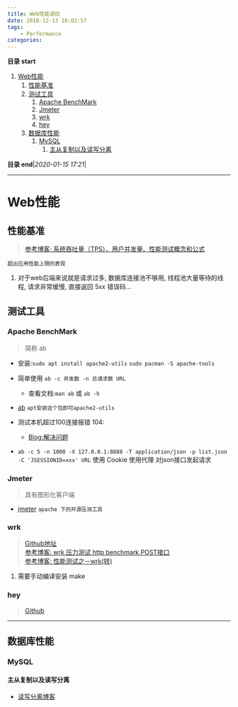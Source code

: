 ```yaml
---
title: Web性能调优
date: 2018-12-13 16:02:57
tags: 
    - Performance
categories: 
---
```


**目录 start**
 
1. [Web性能](#web性能)
    1. [性能基准](#性能基准)
    1. [测试工具](#测试工具)
        1. [Apache BenchMark](#apache-benchmark)
        1. [Jmeter](#jmeter)
        1. [wrk](#wrk)
        1. [hey](#hey)
    1. [数据库性能](#数据库性能)
        1. [MySQL](#mysql)
            1. [主从复制以及读写分离](#主从复制以及读写分离)

**目录 end**|_2020-01-15 17:21_|
****************************************
# Web性能

## 性能基准
> [参考博客: 系统吞吐量（TPS）、用户并发量、性能测试概念和公式](http://www.cnblogs.com/freeton/archive/2013/05/31/3109815.html)

`超出应用性能上限的表现`
1. 对于web后端来说就是请求过多, 数据库连接池不够用, 线程池大量等待的线程, 请求非常缓慢, 直接返回 5xx 错误码...

## 测试工具

### Apache BenchMark
> 简称 ab

- 安装:`sudo apt install apache2-utils` `sudo pacman -S apache-tools`
- 简单使用 `ab -c 并发数 -n 总请求数 URL`
    - 查看文档:`man ab` 或 `ab -h`
- [ab](https://httpd.apache.org/docs/2.4/programs/ab.html) `apt安装这个包即可apache2-utils` 

- 测试本机超过100连接报错 104: 
    - [Blog:解决问题](http://www.cnblogs.com/archoncap/p/5883723.html)

- `ab -c 5 -n 1000 -X 127.0.0.1:8888 -T application/json -p list.json -C 'JSESSIONID=xxx' URL` 使用 Cookie 使用代理 对json接口发起请求

### Jmeter
> 具有图形化客户端

- [jmeter](http://jmeter.apache.org/download_jmeter.cgi) `apache 下的开源压测工具`

### wrk
> [Github地址](https://github.com/wg/wrk)  
> [参考博客:  wrk 压力测试 http benchmark POST接口](http://www.cnblogs.com/felixzh/p/8400729.html)  
> [参考博客: 性能测试之－wrk(转)](http://www.cnblogs.com/rainy-shurun/p/5867946.html)  

1. 需要手动编译安装 make

### hey
> [Github](https://github.com/rakyll/hey)

******************
## 数据库性能

### MySQL
#### 主从复制以及读写分离
- [读写分离博客](http://www.cnblogs.com/luckcs/articles/2543607.html)

